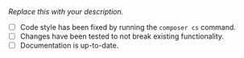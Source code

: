 <!--
PLEASE FOLLOW THESE STEPS, OR THE PULL REQUEST WILL BE CLOSED:
- Describe the issue that's fixed or the need for the new or updated functionality.
- Show any visual changes using screenshots/recordings of before and after.
- Check all checkboxes if functional changes are introduced.
-->

*Replace this with your description.*

- [ ] Code style has been fixed by running the `composer cs` command.
- [ ] Changes have been tested to not break existing functionality.
- [ ] Documentation is up-to-date.
